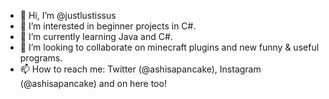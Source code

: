 - 👋 Hi, I’m @justlustissus
- 👀 I’m interested in beginner projects in C#.
- 🌱 I’m currently learning Java and C#.
- 💞️ I’m looking to collaborate on minecraft plugins and new funny & useful programs.
- 📫 How to reach me: Twitter (@ashisapancake), Instagram (@ashisapancake) and on here too!

<!---
justlustissus/justlustissus is a ✨ special ✨ repository because its `README.md` (this file) appears on your GitHub profile.
You can click the Preview link to take a look at your changes.
--->
